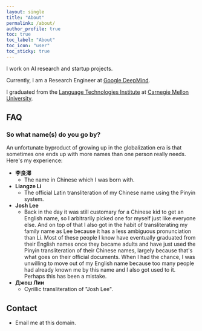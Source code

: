 ```yaml
---
layout: single
title: "About"
permalink: /about/
author_profile: true
toc: true
toc_label: "About"
toc_icon: "user"
toc_sticky: true
---
```


I work on AI research and startup projects.

Currently, I am a Research Engineer at [Google
DeepMind](https://deepmind.google).

I graduated from the [Language Technologies Institute](https://lti.cs.cmu.edu/)
at [Carnegie Mellon University](https://cmu.edu).

## FAQ

### So what name(s) do you go by?

An unfortunate byproduct of growing up in the globalization era is that
sometimes one ends up with more names than one person really needs. Here's my
experience:

- **李良澤**
  - The name in Chinese which I was born with.
- **Liangze Li**
  - The official Latin transliteration of my Chinese name using the Pinyin
    system.
- **Josh Lee**
  - Back in the day it was still customary for a Chinese kid to get an English
    name, so I arbitrarily picked one for myself just like everyone else. And on
    top of that I also got in the habit of transliterating my family name as Lee
    because it has a less ambiguous pronunciation than Li. Most of these people
    I know have eventually graduated from their English names once they became
    adults and have just used the Pinyin transliteration of their Chinese names,
    largely because that's what goes on their official documents. When I had the
    chance, I was unwilling to move out of my English name because too many
    people had already known me by this name and I also got used to it. Perhaps
    this has been a mistake.
- **Джош Лии**
  - Cyrillic transliteration of "Josh Lee".

## Contact

- Email me at this domain.
